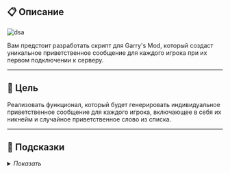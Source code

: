 ## 📋 Описание

![dsa](https://image.winudf.com/v2/image/Z2F5c29oYmV0Lm9kYWxhcmkudHJfaWNvbl8xNTM2MjcyOTYyXzA0Nw/icon.png?w=160&fakeurl=1)

Вам предстоит разработать скрипт для Garry's Mod, который создаст уникальное приветственное сообщение для каждого игрока при их первом подключении к серверу.

---

## 🎯 Цель

Реализовать функционал, который будет генерировать индивидуальное приветственное сообщение для каждого игрока, включающее в себя их никнейм и случайное приветственное слово из списка.

---

## 📂 Подсказки

<details>
<summary> <i>Показать</i> </summary>

* table.Random
* hook `PlayerInitialSpawn`
* `for _, ply in ipairs( player.GetAll() ) do`
* ply:ChatPrint()

</details>